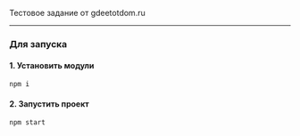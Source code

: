 Тестовое задание от gdeetotdom.ru

---

### Для запуска
#### 1. Установить модули

```
npm i
```

#### 2. Запустить проект

```
npm start
```
